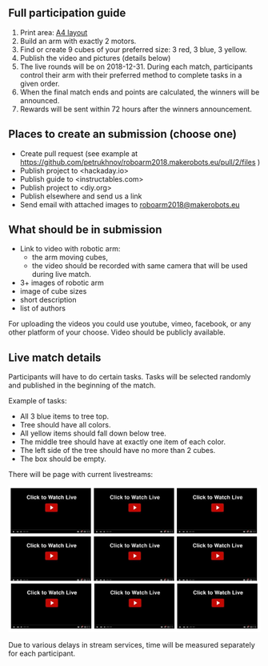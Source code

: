 
## Full participation guide

1. Print area: [A4 layout](layout-tree.pdf)
2. Build an arm with exactly 2 motors.
3. Find or create 9 cubes of your preferred size: 3 red, 3 blue, 3 yellow. 
4. Publish the video and pictures (details below)
5. The live rounds will be on 2018-12-31. During each match, participants control their arm with their preferred method to complete tasks in a given order.
6. When the final match ends and points are calculated, the winners will be announced. 
7. Rewards will be sent within 72 hours after the winners announcement.


## Places to create an submission (choose one)

- Create pull request (see example at <https://github.com/petrukhnov/roboarm2018.makerobots.eu/pull/2/files> )
- Publish project to <hackaday.io>
- Publish guide to <instructables.com>
- Publish project to <diy.org>
- Publish elsewhere and send us a link
- Send email with attached images to <roboarm2018@makerobots.eu>

## What should be in submission

- Link to video with robotic arm:
  * the arm moving cubes,
  * the video should be recorded with same camera that will be used during live match.
- 3+ images of robotic arm
- image of cube sizes
- short description
- list of authors

For uploading the videos you could use youtube, vimeo, facebook, or any other platform of your choose. Video should be publicly available.

## Live match details

Participants will have to do certain tasks. Tasks will be selected randomly and published in the beginning of the match.

Example of tasks:
 - All 3 blue items to tree top.
 - Tree should have all colors.
 - All yellow items should fall down below tree.
 - The middle tree should have at exactly one item of each color.
 - The left side of the tree should have no more than 2 cubes.
 - The box should be empty.

There will be page with current livestreams: 

![/imgs/stream-example.png](/imgs/stream-example.png)

Due to various delays in stream services, time will be measured separately for each participant. 


